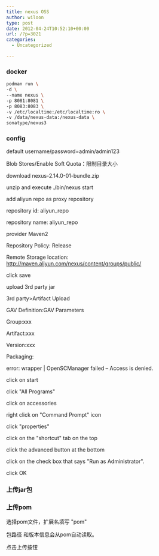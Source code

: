 ```yaml
---
title: nexus OSS
author: wiloon
type: post
date: 2012-04-24T10:52:10+00:00
url: /?p=3021
categories:
  - Uncategorized

---
```

### docker

```bash
podman run \
-d \
--name nexus \
-p 8081:8081 \
-p 8083:8083 \
-v /etc/localtime:/etc/localtime:ro \
-v /data/nexus-data:/nexus-data \
sonatype/nexus3

```

### config

default username/password=admin/admin123
  
Blob Stores/Enable Soft Quota：限制目录大小

download nexus-2.14.0-01-bundle.zip

unzip and execute ./bin/nexus start

add aliyun repo as proxy repository

repository id: aliyun_repo

repository name: aliyun_repo

provider Maven2

Repository Policy: Release

Remote Storage location: http://maven.aliyun.com/nexus/content/groups/public/

click save

upload 3rd party jar

3rd party>Artifact Upload

GAV Definition:GAV Parameters

Group:xxx

Artifact:xxx

Version:xxx

Packaging:

error: wrapper | OpenSCManager failed – Access is denied.

click on start
  
click "All Programs"
  
click on accessories
  
right click on "Command Prompt" icon
  
click "properties"
  
click on the "shortcut" tab on the top
  
click the advanced button at the bottom
  
click on the check box that says "Run as Administrator".
  
click OK

### 上传jar包

### 上传pom

选择pom文件，扩展名填写 "pom"
  
包路径 和版本信息会从pom自动读取。
  
点击上传按钮